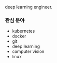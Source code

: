 deep learning engineer.

### 관심 분야 
- kubernetes
- docker
- git
- deep learning
- computer vision
- linux
